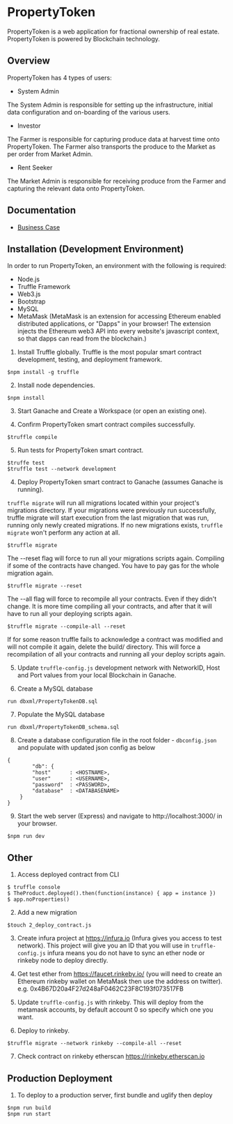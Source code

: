 # PropertyToken
PropertyToken is a web application for fractional ownership of real estate. PropertyToken is powered by Blockchain technology. 

## Overview
PropertyToken has 4 types of users:
- System Admin

The System Admin is responsible for setting up the infrastructure, initial data configuration and on-boarding of the various users.

- Investor

The Farmer is responsible for capturing produce data at harvest time onto PropertyToken. The Farmer also transports the produce to the Market as per order from Market Admin.

- Rent Seeker

The Market Admin is responsible for receiving produce from the Farmer and capturing the relevant data onto PropertyToken.

## Documentation
- [Business Case](https://github.com/jajukajulz/PropertyToken/raw/master/docs/PropertyToken%20-%20Business%20Case%2008072019.pdf)

## Installation (Development Environment)
In order to run PropertyToken, an environment with the following is required:

- Node.js
- Truffle Framework
- Web3.js
- Bootstrap
- MySQL
- MetaMask (MetaMask is an extension for accessing Ethereum enabled distributed applications, or "Dapps" in your browser! The extension injects the Ethereum web3 API into every website's javascript context, so that dapps can read from the blockchain.)

1. Install Truffle globally. Truffle is the most popular smart contract development, testing, and deployment framework. 
```
$npm install -g truffle 
```

2. Install node dependencies.
```
$npm install
```

3. Start Ganache and Create a Workspace (or open an existing one). 

4. Confirm PropertyToken smart contract compiles successfully.
```
$truffle compile
```

5. Run tests for PropertyToken smart contract.
```
$truffe test
$truffle test --network development
```

4. Deploy PropertyToken smart contract to Ganache (assumes Ganache is running).

`truffle migrate` will run all migrations located within your project's migrations directory. If your migrations were previously run successfully, truffle migrate will start execution from the last migration that was run, running only newly created migrations. If no new migrations exists, `truffle migrate` won't perform any action at all. 
```
$truffle migrate
```

The --reset flag will force to run all your migrations scripts again. Compiling if some of the contracts have changed. You have to pay gas for the whole migration again. 
```
$truffle migrate --reset
```

The --all flag will force to recompile all your contracts. Even if they didn't change. It is more time compiling all your contracts, and after that it will have to run all your deploying scripts again.
```
$truffle migrate --compile-all --reset
```

If for some reason truffle fails to acknowledge a contract was modified and will not compile it again, delete the build/ directory. This will force a recompilation of all your contracts and running all your deploy scripts again.

5. Update `truffle-config.js` development network with NetworkID, Host and Port values from your local Blockchain in Ganache.

6. Create a MySQL database
```
run dbxml/PropertyTokenDB.sql
```

7. Populate the MySQL database
```
run dbxml/PropertyTokenDB_schema.sql
```

8. Create a database configuration file in the root folder - `dbconfig.json` and populate with updated json config as below

```
{
        "db": {
        "host"      : <HOSTNAME>,
        "user"      : <USERNAME>,
        "password"  : <PASSWORD>,
        "database"  : <DATABASENAME>
    }
}
```

9. Start the web server (Express) and navigate to http://localhost:3000/ in your browser.
```
$npm run dev
```

## Other
1. Access deployed contract from CLI
```
$ truffle console
$ TheProduct.deployed().then(function(instance) { app = instance })
$ app.noProperties()
```

2. Add a new migration
```
$touch 2_deploy_contract.js
```

3. Create infura project  at https://infura.io (Infura gives you access to test network).
This project will give you an ID that you will use in `truffle-config.js`
infura means you do not have to sync an ether node or rinkeby node to deploy directly.

4. Get test ether from https://faucet.rinkeby.io/ (you will need to create an Ethereum rinkeby wallet on MetaMask then use the address on twitter).
e.g. 0x4B67D20a4F27d248aF0462C23F8C193f073517FB

5. Update `truffle-config.js` with rinkeby. This will deploy from the metamask accounts, by default account 0 so specify which one you want.

6. Deploy to rinkeby. 
```
$truffle migrate --network rinkeby --compile-all --reset
```
7. Check contract on rinkeby etherscan https://rinkeby.etherscan.io

## Production Deployment
1. To deploy to a production server, first bundle and uglify then deploy
```
$npm run build
$npm run start
```

